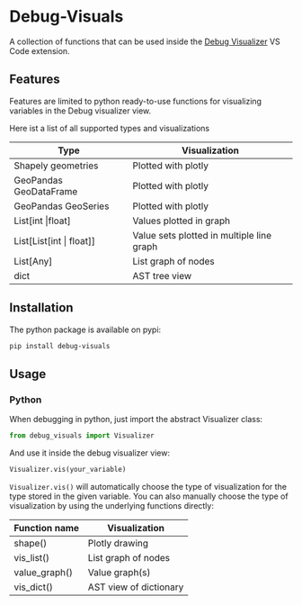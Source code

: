 # Debug-Visuals

A collection of functions that can be used inside the [Debug Visualizer](https://marketplace.visualstudio.com/items?itemName=hediet.debug-visualizer) VS Code extension.

## Features

Features are limited to python ready-to-use functions for visualizing variables in the Debug visualizer view.

Here ist a list of all supported types and visualizations

| Type                     | Visualization                             |
| ------------------------ | ----------------------------------------- |
| Shapely geometries       | Plotted with plotly                       |
| GeoPandas GeoDataFrame   | Plotted with plotly                       |
| GeoPandas GeoSeries      | Plotted with plotly                       |
| List[int \|float]        | Values plotted in graph                   |
| List[List[int \| float]] | Value sets plotted in multiple line graph |
| List[Any]                | List graph of nodes                       |
| dict                     | AST tree view                             |

## Installation
The python package is available on pypi:
```bash
pip install debug-visuals
```

## Usage
### Python
When debugging in python, just import the abstract Visualizer class:
```python
from debug_visuals import Visualizer
```
And use it inside the debug visualizer view:
```python
Visualizer.vis(your_variable)
```

`Visualizer.vis()` will automatically choose the type of visualization for the type stored in the given variable. You can also manually choose the type of visualization by using the underlying functions directly:

| Function name | Visualization          |
| ------------- | ---------------------- |
| shape()       | Plotly drawing         |
| vis_list()    | List graph of nodes    |
| value_graph() | Value graph(s)         |
| vis_dict()    | AST view of dictionary |

